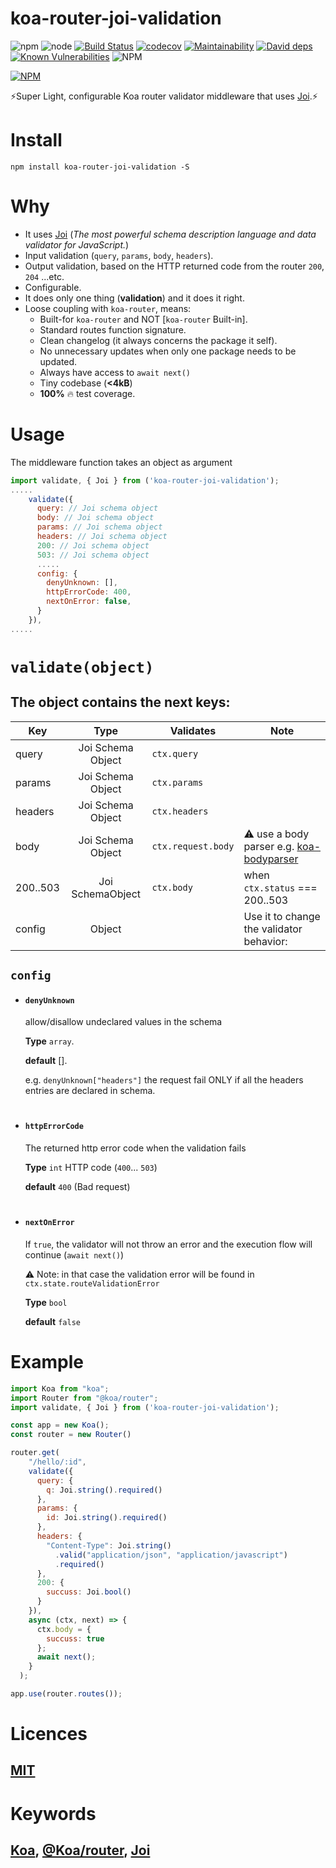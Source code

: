 # koa-router-joi-validation

![npm](https://img.shields.io/npm/v/koa-router-joi-validation)
![node](https://img.shields.io/node/v/koa-router-joi-validation)
[![Build Status](https://travis-ci.org/fkanout/koa-router-joi-validation.svg?branch=master)](https://travis-ci.org/fkanout/koa-router-joi-validation)
[![codecov](https://codecov.io/gh/fkanout/koa-router-joi-validation/branch/master/graph/badge.svg)](https://codecov.io/gh/fkanout/koa-router-joi-validation)
[![Maintainability](https://api.codeclimate.com/v1/badges/067dde32d2ff6107cc68/maintainability)](https://codeclimate.com/github/fkanout/koa-router-joi-validation/maintainability)
[![David deps](https://img.shields.io/david/fkanout/koa-router-joi-validation.svg?style=flat)](https://codeclimate.com/github/fkanout/koa-router-joi-validation)
[![Known Vulnerabilities](https://snyk.io/test/github/fkanout/koa-router-joi-validation/badge.svg?targetFile=package.json)](https://snyk.io/test/github/fkanout/koa-router-joi-validation?targetFile=package.json)
![NPM](https://img.shields.io/npm/l/koa-router-joi-validation)

[![NPM](https://nodei.co/npm/koa-router-joi-validation.png)](https://npmjs.org/package/koa-router-joi-validation)

⚡️Super Light, configurable Koa router validator middleware that uses [Joi](https://www.npmjs.com/package/@hapi/joi).⚡️

# Install

`npm install koa-router-joi-validation -S`

# Why

- It uses [Joi](https://www.npmjs.com/package/@hapi/joi) (_The most powerful schema description language and data validator for JavaScript._)
- Input validation (`query`, `params`, `body`, `headers`).
- Output validation, based on the HTTP returned code from the router `200`, `204` ...etc.
- Configurable.
- It does only one thing (**validation**) and it does it right.
- Loose coupling with `koa-router`, means:
  - Built-for `koa-router` and NOT [`koa-router` Built-in].
  - Standard routes function signature.
  - Clean changelog (it always concerns the package it self).
  - No unnecessary updates when only one package needs to be updated.
  - Always have access to `await next()`
  - Tiny codebase (**<4kB**)
  - **100%** 🔥 test coverage.

# Usage

The middleware function takes an object as argument

```javascript
import validate, { Joi } from ('koa-router-joi-validation');
.....
    validate({
      query: // Joi schema object
      body: // Joi schema object
      params: // Joi schema object
      headers: // Joi schema object
      200: // Joi schema object
      503: // Joi schema object
      .....
      config: {
        denyUnknown: [],
        httpErrorCode: 400,
        nextOnError: false,
      }
    }),
.....
```

# `validate(object)`

## The object contains the next keys:

| Key      |       Type        | Validates          | Note                                                                                     |
| -------- | :---------------: | ------------------ | ---------------------------------------------------------------------------------------- |
| query    | Joi Schema Object | `ctx.query`        |                                                                                          |
| params   | Joi Schema Object | `ctx.params`       |                                                                                          |
| headers  | Joi Schema Object | `ctx.headers`      |                                                                                          |
| body     | Joi Schema Object | `ctx.request.body` | ⚠️ use a body parser e.g. [koa-bodyparser](https://www.npmjs.com/package/koa-bodyparser) |
| 200..503 | Joi SchemaObject  | `ctx.body`         | when `ctx.status` === 200..503                                                           |
| config   |      Object       |                    | Use it to change the validator behavior:                                                 |

## `config`

- #### `denyUnknown`

  allow/disallow undeclared values in the schema

  **Type** `array`.

  **default** [].

  e.g. `denyUnknown["headers"]` the request fail ONLY if all the headers entries are declared in schema.

#

- #### `httpErrorCode`

  The returned http error code when the validation fails

  **Type** `int` HTTP code (`400`... `503`)

  **default** `400` (Bad request)

#

- #### `nextOnError`

  If `true`, the validator will not throw an error and the execution flow will continue (`await next()`)

  ⚠️ Note: in that case the validation error will be found in `ctx.state.routeValidationError`

  **Type** `bool`

  **default** `false`

# Example

```javascript
import Koa from "koa";
import Router from "@koa/router";
import validate, { Joi } from ('koa-router-joi-validation');

const app = new Koa();
const router = new Router()

router.get(
    "/hello/:id",
    validate({
      query: {
        q: Joi.string().required()
      },
      params: {
        id: Joi.string().required()
      },
      headers: {
        "Content-Type": Joi.string()
          .valid("application/json", "application/javascript")
          .required()
      },
      200: {
        succuss: Joi.bool()
      }
    }),
    async (ctx, next) => {
      ctx.body = {
        succuss: true
      };
      await next();
    }
  );

app.use(router.routes());
```

# Licences

## [MIT](https://github.com/fkanout/koa-router-joi-validation/blob/master/LICENSE)

# Keywords

## [Koa](https://www.npmjs.com/package/koa), [@Koa/router](https://www.npmjs.com/package/@koa/router), [Joi](https://www.npmjs.com/package/@hapi/joi)
